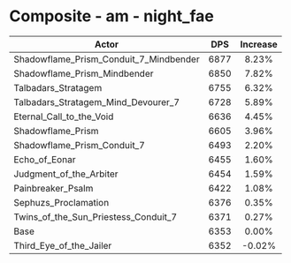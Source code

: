 # Composite - am - night_fae
| Actor | DPS | Increase |
|---|:---:|:---:|
|Shadowflame_Prism_Conduit_7_Mindbender|6877|8.23%|
|Shadowflame_Prism_Mindbender|6850|7.82%|
|Talbadars_Stratagem|6755|6.32%|
|Talbadars_Stratagem_Mind_Devourer_7|6728|5.89%|
|Eternal_Call_to_the_Void|6636|4.45%|
|Shadowflame_Prism|6605|3.96%|
|Shadowflame_Prism_Conduit_7|6493|2.20%|
|Echo_of_Eonar|6455|1.60%|
|Judgment_of_the_Arbiter|6454|1.59%|
|Painbreaker_Psalm|6422|1.08%|
|Sephuzs_Proclamation|6376|0.35%|
|Twins_of_the_Sun_Priestess_Conduit_7|6371|0.27%|
|Base|6353|0.00%|
|Third_Eye_of_the_Jailer|6352|-0.02%|
